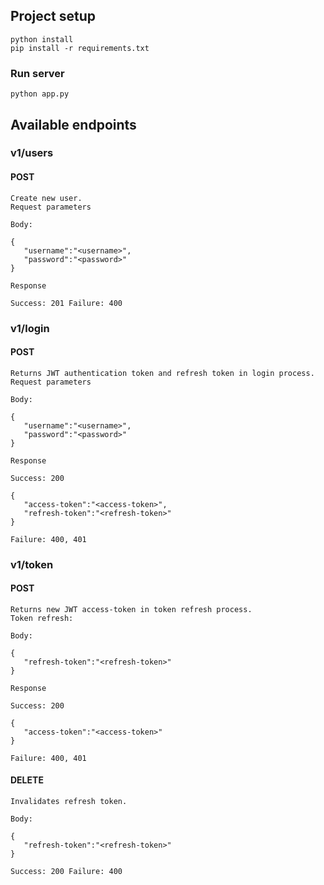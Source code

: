 ## Project setup
```
python install
pip install -r requirements.txt
```

### Run server
```
python app.py
```

## Available endpoints

### v1/users
#### POST
```
Create new user.
Request parameters

Body:

{
   "username":"<username>",
   "password":"<password>"
}

Response

Success: 201 Failure: 400
```
### v1/login
#### POST
```
Returns JWT authentication token and refresh token in login process.
Request parameters

Body:

{
   "username":"<username>",
   "password":"<password>"
}

Response

Success: 200

{
   "access-token":"<access-token>",
   "refresh-token":"<refresh-token>"
}

Failure: 400, 401
```
### v1/token
#### POST
```
Returns new JWT access-token in token refresh process.
Token refresh:

Body:

{
   "refresh-token":"<refresh-token>"
}

Response

Success: 200

{
   "access-token":"<access-token>"
}

Failure: 400, 401
```
#### DELETE
```
Invalidates refresh token.

Body:

{
   "refresh-token":"<refresh-token>"
}

Success: 200 Failure: 400
```
